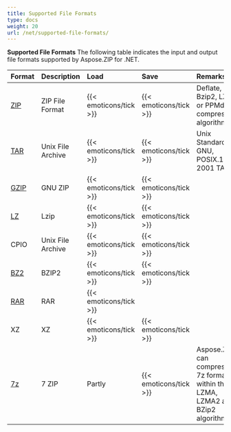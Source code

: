 ```yaml
---
title: Supported File Formats
type: docs
weight: 20
url: /net/supported-file-formats/
---
```


**Supported File Formats**
The following table indicates the input and output file formats supported by Aspose.ZIP for .NET.

|**Format**|**Description**|**Load**|**Save**|**Remarks**|
| :- | :- | :- | :- | :- |
|[ZIP](https://docs.fileformat.com/compression/zip/)|ZIP File Format|{{< emoticons/tick >}}|{{< emoticons/tick >}}|Deflate, Bzip2, LZMA or PPMd compression algorithms.|
|[TAR](https://docs.fileformat.com/compression/tar/)|Unix File Archive|{{< emoticons/tick >}}|{{< emoticons/tick >}}|Unix Standard, GNU, POSIX.1-2001 TAR|
|[GZIP](https://docs.fileformat.com/compression/gz/)|GNU ZIP|{{< emoticons/tick >}}|{{< emoticons/tick >}}| |
|[LZ](https://docs.fileformat.com/compression/lz/)|Lzip|{{< emoticons/tick >}}|{{< emoticons/tick >}}| |
|CPIO|Unix File Archive|{{< emoticons/tick >}}|{{< emoticons/tick >}}| |
|[BZ2](https://docs.fileformat.com/compression/bz2/)|BZIP2|{{< emoticons/tick >}}|{{< emoticons/tick >}}| |
|[RAR](https://docs.fileformat.com/compression/rar/)|RAR|{{< emoticons/tick >}}| | |
|XZ|XZ|{{< emoticons/tick >}}|{{< emoticons/tick >}}| |
|[7z](https://docs.fileformat.com/compression/7z/)|7 ZIP|Partly|{{< emoticons/tick >}}|Aspose.ZIP can compress to 7z format within the LZMA, LZMA2 and BZip2 algorithms.|

